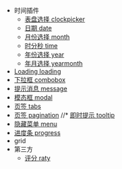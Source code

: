 * 时间插件
	* [表盘选择 clockpicker](clockpicker.md)	
	* [日期 date](date.md)	
	* [月份选择 month](month.md)
	* [时分秒 time](time.md)
	* [年份选择 year](year.md)
	* [年月选择 yearmonth](yearmonth.md)
* [Loading loading](loading.md)
* [下拉框 combobox](combobox.md)
* [提示消息 message](JSmessage.md)
* [模态框 modal](JSmodal.md)
* [页签 tabs](JStabs.md)
* [页签 pagination](JSpagination.md)
//* [即时提示 tooltip](JStooltip.md)
* [隐藏菜单 menu](menu.md)
* [进度条 progress](JSprogress.md)
* grid
* 第三方
	* [评分 raty](JSrating.md)
